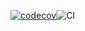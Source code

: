 [![codecov](https://codecov.io/gh/agahkarakuzu/eda_organized/branch/master/graph/badge.svg)](https://codecov.io/gh/agahkarakuzu/eda_organized)![CI](https://github.com/agahkarakuzu/eda_organized/workflows/CI/badge.svg)


